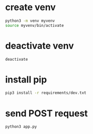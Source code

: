 
# create venv
```bash
python3 -m venv myvenv
source myvenv/bin/activate

```
# deactivate venv
```bash
deactivate
```
# install pip
```bash
pip3 install -r requirements/dev.txt
```

# send POST request 
```bash
python3 app.py
```

